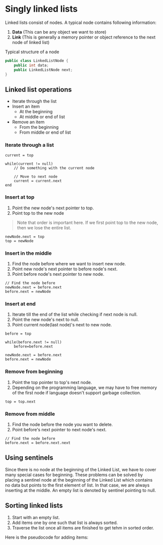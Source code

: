 # Singly linked lists

Linked lists consist of nodes. A typical node contains following information:
1. **Data** (This can be any object we want to store)
2. **Link** (This is generally a memory pointer or object reference to the next node of linked list)

Typical structure of a node
```java
public class LinkedListNode {
    public int data;
    public LinkedListNode next;
}
```

## Linked list operations

- Iterate through the list
- Insert an item
  - At the beginning
  - At middle or end of list
- Remove an item
  - From the beginning
  - From middle or end of list

### Iterate through a list
```
current = top

while(current != null) 
    // Do something with the current node

    // Move to next node
    current = current.next
end

```

### Insert at top
1. Point the new node's next pointer to top.
2. Point top to the new node
> Note that order is important here. If we first point top to the new node, then we lose the entire list.

```
newNode.next = top
top = newNode
```

### Insert in the middle
1. Find the node before where we want to insert new node.
2. Point new node's next pointer to before node's next.
3. Point before node's next pointer to new node.

```
// Find the node before
newNode.next = before.next
before.next = newNode
```

### Insert at end
1. Iterate till the end of the list while checking if next node is null.
2. Point the new node's next to null.
3. Point current node(last node)'s next to new node.
```
before = top

while(before.next != null)
    before=before.next

newNode.next = before.next
before.next = newNode
```

### Remove from beginning
1. Point the top pointer to top's next node.
2. Depending on the programming language, we may have to free memory of the first node if language doesn't support garbage collection.
```
top = top.next
```

### Remove from middle
1. Find the node before the node you want to delete.
2. Point before's next pointer to next node's next.
```
// Find the node before
before.next = before.next.next
```

## Using sentinels
Since there is no node at the beginning of the Linked List, we have to cover many special cases for beginning. These problems can be solved by placing a sentinel node at the beginning of the Linked List which contains no data but points to the first element of list. In that case, we are always inserting at the middle. An empty list is denoted by sentinel pointing to null.

## Sorting linked lists
1. Start with an empty list.
2. Add items one by one such that list is always sorted.
3. Traverse the list once all items are finished to get tehm in sorted order.

Here is the pseudocode for adding items:



